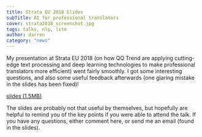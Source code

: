 ```yaml
---
title: Strata EU 2018 Slides
subTitle: AI for professional translators
cover: strata2018_screenshot.jpg
tags: talks, nlp, lstm
author: darren
category: "news"
---
```


My presentation at Strata EU 2018 (on how QQ Trend are applying cutting-edge text processing and deep learning technologies to make professional translators more efficient) went fairly smoothly. I got some interesting questions, and also some useful feedback afterwards (one glaring mistake in the slides has been fixed)!

[slides (1.5MB)](strata2018.pdf)

The slides are probably not that useful by themselves, but hopefully are helpful to remind you of the key points if you were able to attend the talk. If you have any questions, either comment here, or send me an email (found in the slides).
